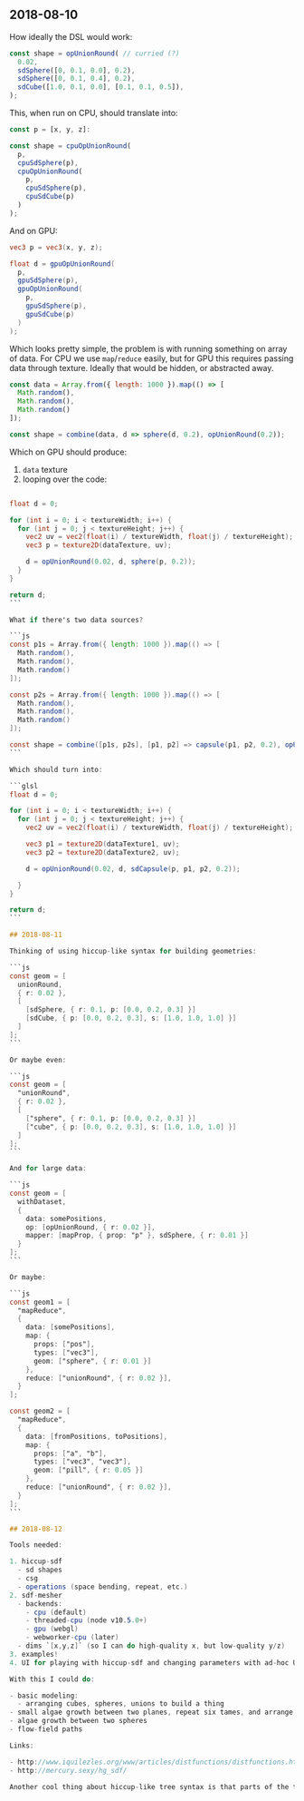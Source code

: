 ## 2018-08-10

How ideally the DSL would work:

```js
const shape = opUnionRound( // curried (?)
  0.02,
  sdSphere([0, 0.1, 0.0], 0.2),
  sdSphere([0, 0.1, 0.4], 0.2),
  sdCube([1.0, 0.1, 0.0], [0.1, 0.1, 0.5]),
);
```

This, when run on CPU, should translate into:

```js
const p = [x, y, z]:

const shape = cpuOpUnionRound(
  p,
  cpuSdSphere(p),
  cpuOpUnionRound(
    p,
    cpuSdSphere(p),
    cpuSdCube(p)
  )
);
```

And on GPU:

```glsl
vec3 p = vec3(x, y, z);

float d = gpuOpUnionRound(
  p,
  gpuSdSphere(p),
  gpuOpUnionRound(
    p,
    gpuSdSphere(p),
    gpuSdCube(p)
  )
);
```

Which looks pretty simple, the problem is with running something on array of data.
For CPU we use `map`/`reduce` easily, but for GPU this requires passing data through texture.
Ideally that would be hidden, or abstracted away.

```js
const data = Array.from({ length: 1000 }).map(() => [
  Math.random(),
  Math.random(),
  Math.random()
]);

const shape = combine(data, d => sphere(d, 0.2), opUnionRound(0.2));
```

Which on GPU should produce:

1. `data` texture
2. looping over the code:

````glsl

float d = 0;

for (int i = 0; i < textureWidth; i++) {
  for (int j = 0; j < textureHeight; j++) {
    vec2 uv = vec2(float(i) / textureWidth, float(j) / textureHeight);
    vec3 p = texture2D(dataTexture, uv);

    d = opUnionRound(0.02, d, sphere(p, 0.2));
  }
}

return d;
```

What if there's two data sources?

```js
const p1s = Array.from({ length: 1000 }).map(() => [
  Math.random(),
  Math.random(),
  Math.random()
]);

const p2s = Array.from({ length: 1000 }).map(() => [
  Math.random(),
  Math.random(),
  Math.random()
]);

const shape = combine([p1s, p2s], [p1, p2] => capsule(p1, p2, 0.2), opUnionRound(0.2));
```

Which should turn into:

```glsl
float d = 0;

for (int i = 0; i < textureWidth; i++) {
  for (int j = 0; j < textureHeight; j++) {
    vec2 uv = vec2(float(i) / textureWidth, float(j) / textureHeight);

    vec3 p1 = texture2D(dataTexture1, uv);
    vec3 p2 = texture2D(dataTexture2, uv);

    d = opUnionRound(0.02, d, sdCapsule(p, p1, p2, 0.2));

  }
}

return d;
```

## 2018-08-11

Thinking of using hiccup-like syntax for building geometries:

```js
const geom = [
  unionRound,
  { r: 0.02 },
  [
    [sdSphere, { r: 0.1, p: [0.0, 0.2, 0.3] }]
    [sdCube, { p: [0.0, 0.2, 0.3], s: [1.0, 1.0, 1.0] }]
  ]
];
```

Or maybe even:

```js
const geom = [
  "unionRound",
  { r: 0.02 },
  [
    ["sphere", { r: 0.1, p: [0.0, 0.2, 0.3] }]
    ["cube", { p: [0.0, 0.2, 0.3], s: [1.0, 1.0, 1.0] }]
  ]
];
```

And for large data:

```js
const geom = [
  withDataset,
  {
    data: somePositions,
    op: [opUnionRound, { r: 0.02 }],
    mapper: [mapProp, { prop: "p" }, sdSphere, { r: 0.01 }]
  }
];
```

Or maybe:

```js
const geom1 = [
  "mapReduce",
  {
    data: [somePositions],
    map: {
      props: ["pos"],
      types: ["vec3"],
      geom: ["sphere", { r: 0.01 }]
    },
    reduce: ["unionRound", { r: 0.02 }],
  }
];

const geom2 = [
  "mapReduce",
  {
    data: [fromPositions, toPositions],
    map: {
      props: ["a", "b"],
      types: ["vec3", "vec3"],
      geom: ["pill", { r: 0.05 }]
    },
    reduce: ["unionRound", { r: 0.02 }],
  }
];
```

## 2018-08-12

Tools needed:

1. hiccup-sdf
  - sd shapes
  - csg
  - operations (space bending, repeat, etc.)
2. sdf-mesher
  - backends:
    - cpu (default)
    - threaded-cpu (node v10.5.0+)
    - gpu (webgl)
    - webworker-cpu (later)
  - dims `[x,y,z]` (so I can do high-quality x, but low-quality y/z)
3. examples!
4. UI for playing with hiccup-sdf and changing parameters with ad-hoc UIs

With this I could do:

- basic modeling:
  - arranging cubes, spheres, unions to build a thing
- small algae growth between two planes, repeat six tames, and arrange into hexagon
- algae growth between two spheres
- flow-field paths

Links:

- http://www.iquilezles.org/www/articles/distfunctions/distfunctions.htm
- http://mercury.sexy/hg_sdf/

Another cool thing about hiccup-like tree syntax is that parts of the trees can be replanted easily.

